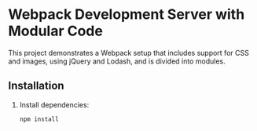 # Webpack Development Server with Modular Code

This project demonstrates a Webpack setup that includes support for CSS and images, using jQuery and Lodash, and is divided into modules.

## Installation

1. Install dependencies:
   ```sh
   npm install

